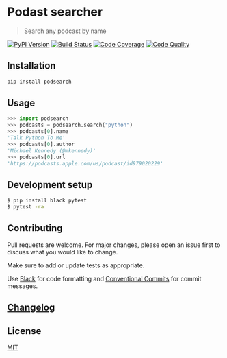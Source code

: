# Podast searcher

> Search any podcast by name

[![PyPI Version][pypi-image]][pypi-url]
[![Build Status][build-image]][build-url]
[![Code Coverage][coverage-image]][coverage-url]
[![Code Quality][quality-image]][quality-url]


## Installation

```sh
pip install podsearch
```

## Usage

```python
>>> import podsearch
>>> podcasts = podsearch.search("python")
>>> podcasts[0].name
'Talk Python To Me'
>>> podcasts[0].author
'Michael Kennedy (@mkennedy)'
>>> podcasts[0].url
'https://podcasts.apple.com/us/podcast/id979020229'
```

## Development setup

```sh
$ pip install black pytest
$ pytest -ra
```

## Contributing

Pull requests are welcome. For major changes, please open an issue first to discuss what you would like to change.

Make sure to add or update tests as appropriate.

Use [Black](https://black.readthedocs.io/en/stable/) for code formatting and [Conventional Commits](https://www.conventionalcommits.org/en/v1.0.0-beta.4/) for commit messages.

## [Changelog](CHANGELOG.md)

## License

[MIT](https://choosealicense.com/licenses/mit/)

<!-- Markdown link & img dfn's -->

[pypi-image]: https://img.shields.io/pypi/v/forecastvh?style=flat-square
[pypi-url]: https://pypi.org/project/forecastvh/
[build-image]: https://img.shields.io/travis/MorningStar-png/forecastvh-py?style=flat-square
[build-url]: https://travis-ci.com/MorningStar-png/forecastvh-py
[coverage-image]: https://img.shields.io/coveralls/github/MorningStar-png/forecastvh-py?style=flat-square
[coverage-url]: https://coveralls.io/github/MorningStar-png/forecastvh-py
[quality-image]: https://img.shields.io/codeclimate/maintainability/MorningStar-png/forecastvh-py?style=flat-square
[quality-url]: https://codeclimate.com/github/MorningStar-png/forecastvh-py